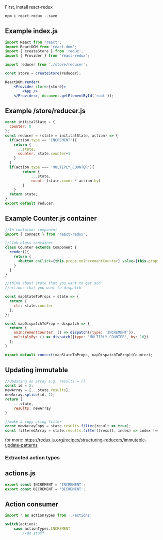 First, install react-redux
```jsx
npm i react-redux --save
```

## Example index.js
```jsx
import React from 'react';
import ReactDOM from 'react-dom';
import { createStore } from 'redux';
import { Provider } from 'react-redux';

import reducer from './store/reducer';

const store = createStore(reducer);

ReactDOM.render(
    <Provider store={store}>
        <App />
    </Provider>, document.getElementById('root'));
```
## Example /store/reducer.js
```jsx
const inititalState = {
  counter: 0
};
const reducer = (state = inititalState, action) => {
  if(action.type == 'INCREMENT'){
    return {
      ..state,
      counter: state.counter+1
    }
  }
  if(action.type === 'MULTIPLY_COUNTER'){
        return {
            ...state,
            count: (state.count * action.by)
        }
    }
  return state;
}
export default reducer;
```

## Example Counter.js container
```jsx
//In container component
import { connect } from 'react-redux';

//Link class container
class Counter extends Component {
  render(){
    return {
      <button onClick={this.props.onIncrementCounter} value={this.props.ctr}></button>
    }
  }
}

//think about state that you want to get and
//actions that you want to dispatch

const mapStateToProps = state => {
  return {
    ctr: state.counter
  };
};

const mapDispatchToProp = dispatch => {
  return {
    onIncrementCounter: () => dispatch({type: 'INCREMENT'}),
    multiplyBy: () => dispatch({type: 'MULTIPLY_COUNTER', by: 10})
  };
}

export default connect(mapStateToProps, mapDispatchToProp)(Counter);

```

## Updating immutable
```jsx
//Updating an array e.g. results = []
const id = 2;
newArray = [...state.results];
newArray.splice(id, 1);
return {
    ...state,
    results: newArray
}

//make a copy using filter 
const newArrayCopy = state.results.filter(result => true);
const filteredArray = state.results.filter((result, index) => index !== id);

```
for more:
https://redux.js.org/recipes/structuring-reducers/immutable-update-patterns

### Extracted action types
## actions.js
```jsx
export const INCREMENT = 'INCREMENT';
export const DECREMENT = 'DECREMENT';

```

## Action consumer
```jsx 
import * as actionTypes from './actions'

switch(action):
    case actionTypes.INCREMENT
        //do stuff
```
